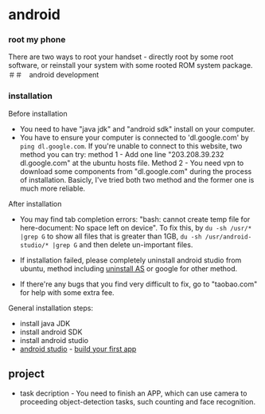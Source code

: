 # android
### root my phone
There are two ways to root your handset - directly root by some root software, or reinstall your system with some rooted ROM system package.
＃＃　android development
### installation
Before installation
+ You need to have "java jdk" and "android sdk" install on your computer.
+ You have to ensure your computer is connected to 'dl.google.com' by `ping dl.google.com`. If you're unable to connect to this website, two method you can try: method 1 - Add one line "203.208.39.232 dl.google.com" at the ubuntu hosts file. Method 2 - You need vpn to download some components from "dl.google.com" during the process of installation. Basicly, I've tried both two method and the former one is much more reliable.

After installation
+ You may find tab completion errors: "bash: cannot create temp file for here-document: No space left on device". To fix this, by `du -sh /usr/* |grep G` to show all files that is greater than 1GB, `du -sh /usr/android-studio/* |grep G` and then delete un-important files.
+ If installation failed, please completely uninstall android studio from ubuntu, method including [uninstall AS](http://simplecode.xyz/?p=87) or google for other method.

+ If there're any bugs that you find very difficult to fix, go to "taobao.com" for help with some extra fee.

General installation steps:
+ install java JDK
+ install android SDK
+ install android studio
+ [android studio](https://developer.android.com/studio/) - [build your first app](https://developer.android.com/training/basics/firstapp/)

## project
+ task decription - You need to finish an APP, which can use camera to proceeding object-detection tasks, such counting and face recognition.
